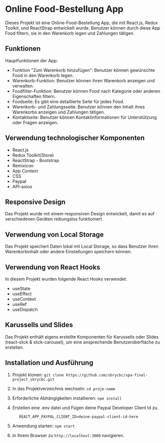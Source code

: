 # Online Food-Bestellung App

Dieses Projekt ist eine Online-Food-Bestellung App, die mit React.js, Redux Toolkit, und ReactStrap entwickelt wurde. Benutzer können durch diese App Food filtern, sie in den Warenkorb legen und Zahlungen tätigen.

## Funktionen

Hauptfunktionen der App:

- Funktion "Zum Warenkorb hinzufügen": Benutzer können gewünschte Food in den Warenkorb legen.
- Warenkorb-Funktion: Benutzer können ihren Warenkorb anzeigen und verwalten.
- Foodfilter-Funktion: Benutzer können Food nach Kategorie oder anderen Eigenschaften filtern.
- Foodseite: Es gibt eine detaillierte Seite für jedes Food.
- Warenkorb- und Zahlungsseite: Benutzer können den Inhalt ihres Warenkorbs anzeigen und Zahlungen tätigen.
- Kontaktseite: Benutzer können Kontaktinformationen für Unterstützung oder Fragen anzeigen.

## Verwendung technologischer Komponenten

- React.js
- Redux Toolkit(Store)
- ReactStrap - Bootstrap
- Remixicon
- App Context
- CSS
- Paypal
- API-axios


## Responsive Design

Das Projekt wurde mit einem responsiven Design entwickelt, damit es auf verschiedenen Geräten reibungslos funktioniert.


## Verwendung von Local Storage

Das Projekt speichert Daten lokal mit Local Storage, so dass Benutzer ihren Warenkorbinhalt oder andere Einstellungen speichern können.




## Verwendung von React Hooks

In diesem Projekt wurden folgende React Hooks verwendet:

- useState
- useEffect
- useContext
- useRef
- useDispatch



## Karussells und Slides

Das Projekt enthält eigens erstellte Komponenten für Karussells oder Slides (react-slick & slick-carousel), um eine ansprechende Benutzeroberfläche zu erstellen.

## Installation und Ausführung

1. Projekt klonen: `git clone https://github.com/sbrycbc/spa-final-project_sbrycbc.git`
2. In das Projektverzeichnis wechseln: `cd proje-name`
3. Erforderliche Abhängigkeiten installieren: `npm install`
4. Erstellen eine .env datei und Fügen deine Paypal Developer Client Id zu.

          REACT_APP_PAYPAL_CLIENT_ID=deine-paypal-client-id-here

5. Anwendung starten: `npm start`
6. In Ihrem Browser zu `http://localhost:3000` navigieren.


